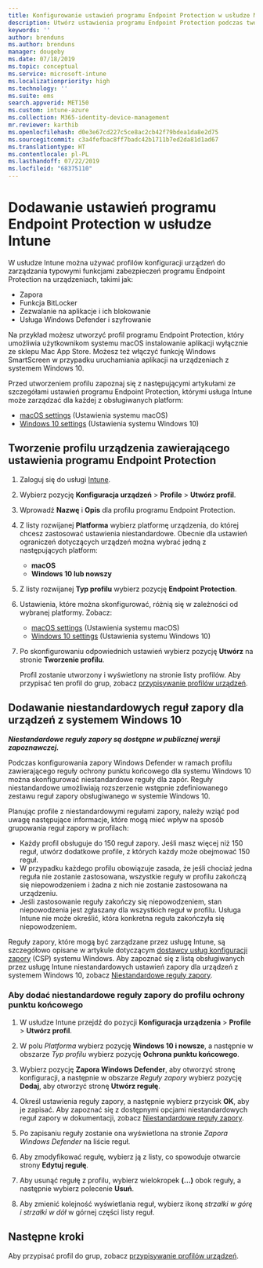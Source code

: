 ```yaml
---
title: Konfigurowanie ustawień programu Endpoint Protection w usłudze Microsoft Intune — Azure | Microsoft Docs
description: Utwórz ustawienia programu Endpoint Protection podczas tworzenia profilu urządzenia z systemem macOS lub Windows 10 w usłudze Microsoft Intune.
keywords: ''
author: brenduns
ms.author: brenduns
manager: dougeby
ms.date: 07/18/2019
ms.topic: conceptual
ms.service: microsoft-intune
ms.localizationpriority: high
ms.technology: ''
ms.suite: ems
search.appverid: MET150
ms.custom: intune-azure
ms.collection: M365-identity-device-management
mr.reviewer: karthib
ms.openlocfilehash: d0e3e67cd227c5ce8ac2cb42f79bdea1da8e2d75
ms.sourcegitcommit: c3a4fefbac8ff7badc42b1711b7ed2da81d1ad67
ms.translationtype: HT
ms.contentlocale: pl-PL
ms.lasthandoff: 07/22/2019
ms.locfileid: "68375110"
---
```

# <a name="add-endpoint-protection-settings-in-intune"></a>Dodawanie ustawień programu Endpoint Protection w usłudze Intune  

W usłudze Intune można używać profilów konfiguracji urządzeń do zarządzania typowymi funkcjami zabezpieczeń programu Endpoint Protection na urządzeniach, takimi jak:  
- Zapora   
- Funkcja BitLocker  
- Zezwalanie na aplikacje i ich blokowanie  
- Usługa Windows Defender i szyfrowanie  

Na przykład możesz utworzyć profil programu Endpoint Protection, który umożliwia użytkownikom systemu macOS instalowanie aplikacji wyłącznie ze sklepu Mac App Store. Możesz też włączyć funkcję Windows SmartScreen w przypadku uruchamiania aplikacji na urządzeniach z systemem Windows 10.  

Przed utworzeniem profilu zapoznaj się z następującymi artykułami ze szczegółami ustawień programu Endpoint Protection, którymi usługa Intune może zarządzać dla każdej z obsługiwanych platform:  
   - [macOS settings](endpoint-protection-macos.md) (Ustawienia systemu macOS)  
   - [Windows 10 settings](endpoint-protection-windows-10.md) (Ustawienia systemu Windows 10)  

## <a name="create-a-device-profile-containing-endpoint-protection-settings"></a>Tworzenie profilu urządzenia zawierającego ustawienia programu Endpoint Protection  

1. Zaloguj się do usługi [Intune](https://go.microsoft.com/fwlink/?linkid=2090973).  
3. Wybierz pozycję **Konfiguracja urządzeń** > **Profile** > **Utwórz profil**.  
4. Wprowadź **Nazwę** i **Opis** dla profilu programu Endpoint Protection.  
5. Z listy rozwijanej **Platforma** wybierz platformę urządzenia, do której chcesz zastosować ustawienia niestandardowe. Obecnie dla ustawień ograniczeń dotyczących urządzeń można wybrać jedną z następujących platform:  
   - **macOS**  
   - **Windows 10 lub nowszy**  
6. Z listy rozwijanej **Typ profilu** wybierz pozycję **Endpoint Protection**.  
7. Ustawienia, które można skonfigurować, różnią się w zależności od wybranej platformy. Zobacz:  
   - [macOS settings](endpoint-protection-macos.md) (Ustawienia systemu macOS)  
   - [Windows 10 settings](endpoint-protection-windows-10.md) (Ustawienia systemu Windows 10)  

8. Po skonfigurowaniu odpowiednich ustawień wybierz pozycję **Utwórz** na stronie **Tworzenie profilu**.  

   Profil zostanie utworzony i wyświetlony na stronie listy profilów. Aby przypisać ten profil do grup, zobacz [przypisywanie profilów urządzeń](device-profile-assign.md).  

## <a name="add-custom-firewall-rules-for-windows-10-devices"></a>Dodawanie niestandardowych reguł zapory dla urządzeń z systemem Windows 10  
***Niestandardowe reguły zapory są dostępne w publicznej wersji zapoznawczej.***  

Podczas konfigurowania zapory Windows Defender w ramach profilu zawierającego reguły ochrony punktu końcowego dla systemu Windows 10 można skonfigurować niestandardowe reguły dla zapór. Reguły niestandardowe umożliwiają rozszerzenie wstępnie zdefiniowanego zestawu reguł zapory obsługiwanego w systemie Windows 10.  

Planując profile z niestandardowymi regułami zapory, należy wziąć pod uwagę następujące informacje, które mogą mieć wpływ na sposób grupowania reguł zapory w profilach:  
- Każdy profil obsługuje do 150 reguł zapory. Jeśli masz więcej niż 150 reguł, utwórz dodatkowe profile, z których każdy może obejmować 150 reguł.  
- W przypadku każdego profilu obowiązuje zasada, że jeśli chociaż jedna reguła nie zostanie zastosowana, wszystkie reguły w profilu zakończą się niepowodzeniem i żadna z nich nie zostanie zastosowana na urządzeniu.  
- Jeśli zastosowanie reguły zakończy się niepowodzeniem, stan niepowodzenia jest zgłaszany dla wszystkich reguł w profilu. Usługa Intune nie może określić, która konkretna reguła zakończyła się niepowodzeniem.  

Reguły zapory, które mogą być zarządzane przez usługę Intune, są szczegółowo opisane w artykule dotyczącym [dostawcy usług konfiguracji zapory]( https://docs.microsoft.com/windows/client-management/mdm/firewall-csp) (CSP) systemu Windows. Aby zapoznać się z listą obsługiwanych przez usługę Intune niestandardowych ustawień zapory dla urządzeń z systemem Windows 10, zobacz [Niestandardowe reguły zapory](endpoint-protection-windows-10.md#custom-firewall-rules).  

### <a name="to-add-custom-firewall-rules-to-an-endpoint-protection-profile"></a>Aby dodać niestandardowe reguły zapory do profilu ochrony punktu końcowego  

1. W usłudze Intune przejdź do pozycji **Konfiguracja urządzenia** > **Profile** > **Utwórz profil**.  

2. W polu *Platforma* wybierz pozycję **Windows 10 i nowsze**, a następnie w obszarze *Typ profilu* wybierz pozycję **Ochrona punktu końcowego**.  

3. Wybierz pozycję **Zapora Windows Defender**, aby otworzyć stronę konfiguracji, a następnie w obszarze *Reguły zapory* wybierz pozycję **Dodaj**, aby otworzyć stronę **Utwórz regułę**.  

4. Określ ustawienia reguły zapory, a następnie wybierz przycisk **OK**, aby je zapisać. Aby zapoznać się z dostępnymi opcjami niestandardowych reguł zapory w dokumentacji, zobacz [Niestandardowe reguły zapory](endpoint-protection-windows-10.md#custom-firewall-rules).  

5. Po zapisaniu reguły zostanie ona wyświetlona na stronie *Zapora Windows Defender* na liście reguł.  

6. Aby zmodyfikować regułę, wybierz ją z listy, co spowoduje otwarcie strony **Edytuj regułę**.  

7. Aby usunąć regułę z profilu, wybierz wielokropek **(...)** obok reguły, a następnie wybierz polecenie **Usuń**.  

8. Aby zmienić kolejność wyświetlania reguł, wybierz ikonę *strzałki w górę i strzałki w dół* w górnej części listy reguł.  


## <a name="next-steps"></a>Następne kroki  

Aby przypisać profil do grup, zobacz [przypisywanie profilów urządzeń](device-profile-assign.md).  
